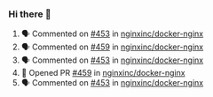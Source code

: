 ### Hi there 👋

<!--
**NicolasFloquet/NicolasFloquet** is a ✨ _special_ ✨ repository because its `README.md` (this file) appears on your GitHub profile.

Here are some ideas to get you started:

- 🔭 I’m currently working on ...
- 🌱 I’m currently learning ...
- 👯 I’m looking to collaborate on ...
- 🤔 I’m looking for help with ...
- 💬 Ask me about ...
- 📫 How to reach me: ...
- 😄 Pronouns: ...
- ⚡ Fun fact: ...
-->

<!--START_SECTION:activity-->
1. 🗣 Commented on [#453](https://github.com/nginxinc/docker-nginx/issues/453) in [nginxinc/docker-nginx](https://github.com/nginxinc/docker-nginx)
2. 🗣 Commented on [#459](https://github.com/nginxinc/docker-nginx/issues/459) in [nginxinc/docker-nginx](https://github.com/nginxinc/docker-nginx)
3. 🗣 Commented on [#453](https://github.com/nginxinc/docker-nginx/issues/453) in [nginxinc/docker-nginx](https://github.com/nginxinc/docker-nginx)
4. 💪 Opened PR [#459](https://github.com/nginxinc/docker-nginx/pull/459) in [nginxinc/docker-nginx](https://github.com/nginxinc/docker-nginx)
5. 🗣 Commented on [#453](https://github.com/nginxinc/docker-nginx/issues/453) in [nginxinc/docker-nginx](https://github.com/nginxinc/docker-nginx)
<!--END_SECTION:activity-->
